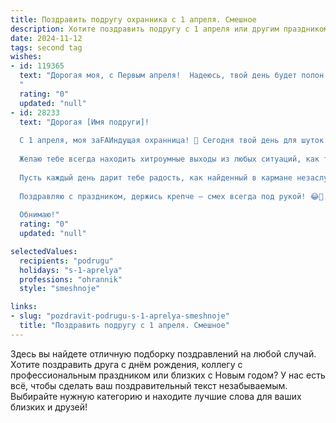 ```yaml
---
title: Поздравить подругу охранника с 1 апреля. Смешное
description: Хотите поздравить подругу с 1 апреля или другим праздником? Наш ИИ создаст незабываемое поздравление, а вы обязательно выделитесь среди других.  
date: 2024-11-12
tags: second tag
wishes:
- id: 119365
  text: "Дорогая моя, с Первым апреля!  Надеюсь, твой день будет полон неожиданных, но приятных (ну, почти приятных!) сюрпризов. Пусть все нарушители порядка, даже самые мелкие, будут пойманы твоей бдительностью… и оштрафованы на улыбку!  Желаю тебе море позитива и чтобы твой \"рабочий\" юмор никогда не иссякал!  С праздником, охранник-красавица!
  "
  rating: "0"
  updated: "null"
- id: 28233
  text: "Дорогая [Имя подруги]!
  
  С 1 апреля, моя заFAИндущая охранница! 🎉 Сегодня твой день для шуток и веселья! Пусть шутки забираются в твою жизнь, как преступники в каршеринг — быстро и без лишних документов!
  
  Желаю тебе всегда находить хитроумные выходы из любых ситуаций, как ты ловко находишь подход к нарушителям порядка! Храни порядок не только на работе, но и в своих шутках — пусть твои розыгрыши будут остроумными, а регламент — бескомпромиссным!
  
  Пусть каждый день дарит тебе радость, как найденный в кармане незаслуженно большой бонус, а жизнь будет такой же спокойной, как ночной дежурство на охране.
  
  Поздравляю с праздником, держись крепче — смех всегда под рукой! 😂🤗
  
  Обнимаю!"
  rating: "0"
  updated: "null"

selectedValues:
  recipients: "podrugu"
  holidays: "s-1-aprelya"
  professions: "ohrannik"
  style: "smeshnoje"

links:
- slug: "pozdravit-podrugu-s-1-aprelya-smeshnoje"
  title: "Поздравить подругу с 1 апреля. Смешное"
---
```


Здесь вы найдете отличную подборку поздравлений на любой случай.
Хотите поздравить друга с днём рождения, коллегу с профессиональным праздником или близких с Новым годом? У нас есть всё, чтобы сделать ваш поздравительный текст незабываемым. Выбирайте нужную категорию и находите лучшие слова для ваших близких и друзей!
